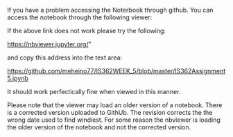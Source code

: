 
If you have a problem accessing the Noterbook through github. You can access the notebook through the following viewer:

If the above link does not work please try the following:

https://nbviewer.jupyter.org/"

and copy this address into the text area:

https://github.com/meheino77/IS362WEEK_5/blob/master/IS362Assignment5.ipynb

It should work perfectically fine when viewed in this manner.

Please note that the viewer may load an older version of a notebook.  There is a corrected version uploaded to GithUb.  The revision corrects the the wrong date used to find windiest.  For some reason the nbviewer is loading the older version of the notebook and not the corrected version.


